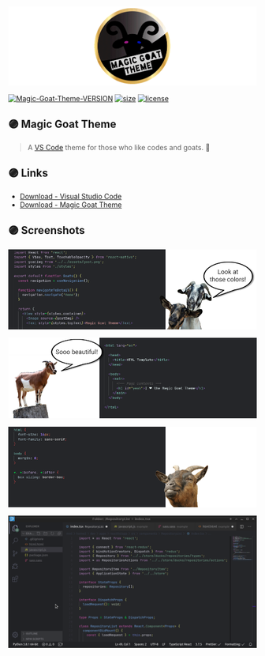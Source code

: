 ![Magic Goat Theme - LOGO](images/magic-goat-theme-logo-GIF.gif)

[![Magic-Goat-Theme-VERSION](https://img.shields.io/github/package-json/v/imtherouser/MagicGoatTheme?color=blueviolet)](CHANGELOG.md#🐐) [![size](https://img.shields.io/github/repo-size/imtherouser/MagicGoatTheme?label=size&color=blueviolet)](#🐐) [![license](https://img.shields.io/badge/license-MIT-blueviolet?cacheSeconds=maxAge)](License#🐐)

## 🟣 Magic Goat Theme

> A [VS Code](https://code.visualstudio.com/) theme for those who like codes and goats. 🐐

## 🟣 Links

- [Download - Visual Studio Code](https://code.visualstudio.com/)
- [Download - Magic Goat Theme](https://marketplace.visualstudio.com/items?itemName=BON4S.magic-goat-theme)

## 🟣 Screenshots

![Magic Goat Theme - SCREENSHOT 01](images/magic-goat-theme-screenshot-1.png)

![Magic Goat Theme - SCREENSHOT 02](images/magic-goat-theme-screenshot-2.png)

![Magic Goat Theme - SCREENSHOT 03](images/magic-goat-theme-screenshot-3.png)

![Magic Goat Theme - SCREENSHOT 05](images/magic-goat-theme-screenshot-5.gif)
